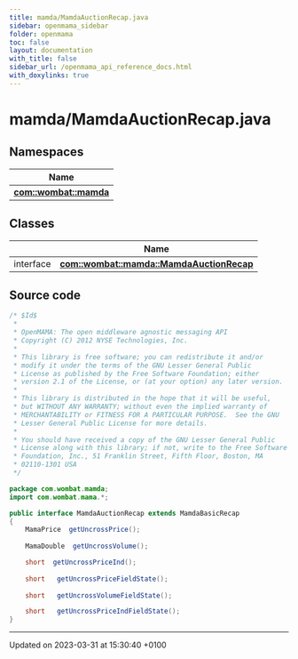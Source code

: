 ```yaml
---
title: mamda/MamdaAuctionRecap.java
sidebar: openmama_sidebar
folder: openmama
toc: false
layout: documentation
with_title: false
sidebar_url: /openmama_api_reference_docs.html
with_doxylinks: true
---
```


# mamda/MamdaAuctionRecap.java



## Namespaces

| Name           |
| -------------- |
| **[com::wombat::mamda](namespacecom_1_1wombat_1_1mamda.html)**  |

## Classes

|                | Name           |
| -------------- | -------------- |
| interface | **[com::wombat::mamda::MamdaAuctionRecap](interfacecom_1_1wombat_1_1mamda_1_1MamdaAuctionRecap.html)**  |




## Source code

```java
/* $Id$
 *
 * OpenMAMA: The open middleware agnostic messaging API
 * Copyright (C) 2012 NYSE Technologies, Inc.
 *
 * This library is free software; you can redistribute it and/or
 * modify it under the terms of the GNU Lesser General Public
 * License as published by the Free Software Foundation; either
 * version 2.1 of the License, or (at your option) any later version.
 *
 * This library is distributed in the hope that it will be useful,
 * but WITHOUT ANY WARRANTY; without even the implied warranty of
 * MERCHANTABILITY or FITNESS FOR A PARTICULAR PURPOSE.  See the GNU
 * Lesser General Public License for more details.
 *
 * You should have received a copy of the GNU Lesser General Public
 * License along with this library; if not, write to the Free Software
 * Foundation, Inc., 51 Franklin Street, Fifth Floor, Boston, MA
 * 02110-1301 USA
 */

package com.wombat.mamda;
import com.wombat.mama.*;

public interface MamdaAuctionRecap extends MamdaBasicRecap
{
    MamaPrice  getUncrossPrice();
  
    MamaDouble  getUncrossVolume();

    short  getUncrossPriceInd();
    
    short   getUncrossPriceFieldState();
    
    short   getUncrossVolumeFieldState();

    short   getUncrossPriceIndFieldState();  
}
```


-------------------------------

Updated on 2023-03-31 at 15:30:40 +0100
